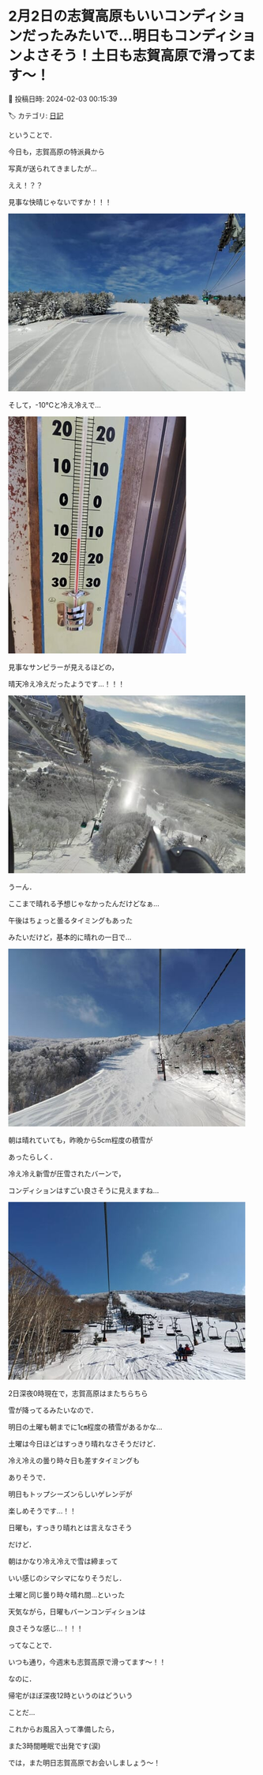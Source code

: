 # 2月2日の志賀高原もいいコンディションだったみたいで…明日もコンディションよさそう！土日も志賀高原で滑ってます～！

📅 投稿日時: 2024-02-03 00:15:39

🏷️ カテゴリ: [日記](cc4b5682fb7b8b144980957a978653fb0.md)

ということで．


今日も，志賀高原の特派員から


写真が送られてきましたが…





ええ！？？


見事な快晴じゃないですか！！！




![408d329f427699209fb73ec2e94459d1.jpg](images/408d329f427699209fb73ec2e94459d1.jpg)







そして，-10℃と冷え冷えで…




![9983435d79e98012b8a52bdd90649d8a.jpg](images/9983435d79e98012b8a52bdd90649d8a.jpg)







見事なサンピラーが見えるほどの，


晴天冷え冷えだったようです…！！！




![2c72e5ff7664172671eeffedf81562b8.jpg](images/2c72e5ff7664172671eeffedf81562b8.jpg)







うーん．


ここまで晴れる予想じゃなかったんだけどなぁ…


午後はちょっと曇るタイミングもあった


みたいだけど，基本的に晴れの一日で…




![4bc14db25053ff0860845236b35e0d29.jpg](images/4bc14db25053ff0860845236b35e0d29.jpg)







朝は晴れていても，昨晩から5cm程度の積雪が


あったらしく．


冷え冷え新雪が圧雪されたバーンで，


コンディションはすごい良さそうに見えますね…




![010556d571354d8f4a5eecf896e7dfa2.jpg](images/010556d571354d8f4a5eecf896e7dfa2.jpg)







2日深夜0時現在で，志賀高原はまたちらちら


雪が降ってるみたいなので．


明日の土曜も朝までに1㎝程度の積雪があるかな…





土曜は今日ほどはすっきり晴れなさそうだけど．


冷え冷えの曇り時々日も差すタイミングも


ありそうで．


明日もトップシーズンらしいゲレンデが


楽しめそうです…！！





日曜も，すっきり晴れとは言えなさそう


だけど．


朝はかなり冷え冷えで雪は締まって


いい感じのシマシマになりそうだし．


土曜と同じ曇り時々晴れ間…といった


天気ながら，日曜もバーンコンディションは


良さそうな感じ…！！！





ってなことで．


いつも通り，今週末も志賀高原で滑ってます～！！





なのに．


帰宅がほぼ深夜12時というのはどういう


ことだ…


これからお風呂入って準備したら，


また3時間睡眠で出発です(涙)





では，また明日志賀高原でお会いしましょう～！
